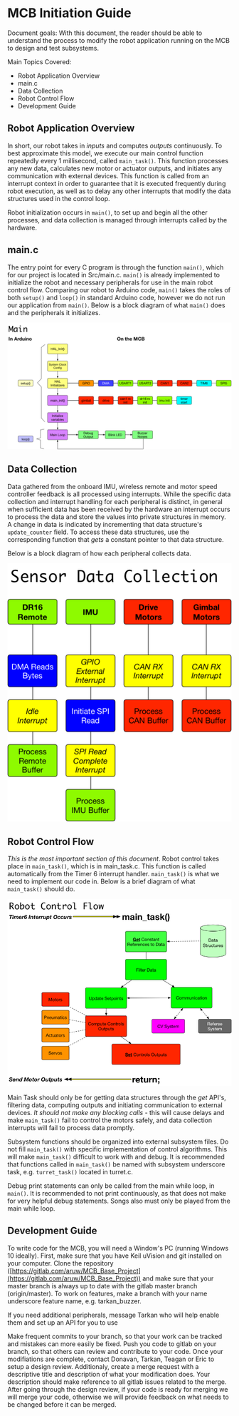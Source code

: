 # MCB Initiation Guide

Document goals: With this document, the reader should be able to understand the
process to modify the robot application running on the MCB to design and test
subsystems.

Main Topics Covered:

- Robot Application Overview
- main.c
- Data Collection
- Robot Control Flow
- Development Guide

## Robot Application Overview

In short, our robot takes in _inputs_ and computes _outputs_ continuously.
To best approximate this model, we execute our main control function repeatedly
every 1 millisecond, called `main_task()`. This function processes any new
data, calculates new motor or actuator outputs, and initiates any communication
with external devices. This function is called from an interrupt context in
order to guarantee that it is executed frequently during robot execution, as
well as to delay any other interrupts that modify the data structures used
in the control loop.

Robot initialization occurs in `main()`, to set up and begin all the other
processes, and data collection is managed through interrupts called by the
hardware.

## main.c

The entry point for every C program is through the function `main()`, which
for our project is located in Src/main.c. `main()` is already implemented
to initialize the robot and necessary peripherals for use in the main robot
control flow. Comparing our robot to Arduino code, `main()` takes the roles
of both `setup()` and `loop()` in standard Arduino code, however we do not
run our application from `main()`. Below is a block diagram of what `main()`
does and the peripherals it initializes.

![`main()` initialization process](images/aruw_soldier_application/main.png)

## Data Collection

Data gathered from the onboard IMU, wireless remote and motor speed controller
feedback is all processed using interrupts. While the specific data collection
and interrupt handling for each peripheral is distinct, in general when
sufficient data has been received by the hardware an interrupt occurs to
process the data and store the values into private structures in memory.
A change in data is indicated by incrementing that data structure's
`update_counter` field. To access these data structures, use the corresponding
function that _gets_ a constant pointer to that data structure.

Below is a block diagram of how each peripheral collects data.

![Data Collection](images/aruw_soldier_application/sensing.png)

## Robot Control Flow

*This is the most important section of this document*. Robot control takes
place in `main_task()`, which is in main\_task.c. This function is called
automatically from the Timer 6 interrupt handler. `main_task()` is what we
need to implement our code in. Below is a brief diagram of what `main_task()`
should do.

![Main Task Overview](images/aruw_soldier_application/Main_Task.png)

Main Task should only be for getting data structures through the _get_ API's,
filtering data, computing outputs and initiating communication to external
devices. _It should not make any blocking calls_ - this will cause delays
and make `main_task()` fail to control the motors safely, and data
collection interrupts will fail to process data promptly.

Subsystem functions should be organized into external subsystem files. Do not
fill `main_task()` with specific implementation of control algorithms. This
will make `main_task()` difficult to work with and debug. It is recommended
that functions called in `main_task()` be named with subsystem underscore
task, e.g. `turret_task()` located in turret.c.

Debug print statements can only be called from the main while loop, in `main()`.
It is recommended to not print continuously, as that does not make for very
helpful debug statements. Songs also must only be played from the main while
loop.

## Development Guide

To write code for the MCB, you will need a Window's PC (running Windows 10
ideally). First, make sure that you have Keil uVision and git installed on
your computer. Clone the repository
([https://gitlab.com/aruw/MCB_Base_Project](https://gitlab.com/aruw/MCB_Base_Project))
and make sure that your master branch is always up to date with the gitlab
master branch (origin/master). To work on features, make a branch with your
name underscore feature name, e.g. tarkan\_buzzer.

If you need additional peripherals, message Tarkan who will help enable them
and set up an API for you to use

Make frequent commits to your branch, so that your work can be tracked and
mistakes can more easily be fixed. Push you code to gitlab on your branch, so
that others can review and contribute to your code. Once your modifiations are
complete, contact Donavan, Tarkan, Teagan or Eric to setup a design review.
Additionaly, create a merge request with a descriptive title and description
of what your modification does. Your description should make reference to
all gitlab issues related to the merge. After going through the design review,
if your code is ready for merging we will merge your code, otherwise we will
provide feedback on what needs to be changed before it can be merged.
